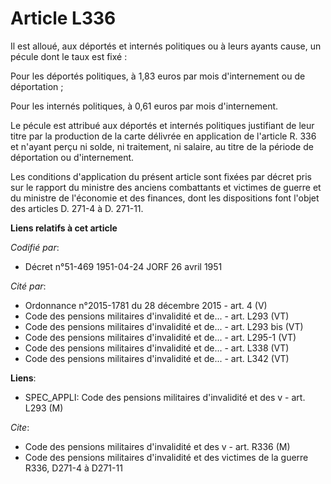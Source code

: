 # Article L336

Il est alloué, aux déportés et internés politiques ou à leurs ayants cause, un pécule dont le taux est fixé :

Pour les déportés politiques, à 1,83 euros par mois d'internement ou de déportation ;

Pour les internés politiques, à 0,61 euros par mois d'internement.

Le pécule est attribué aux déportés et internés politiques justifiant de leur titre par la production de la carte délivrée en
application de l'article R. 336 et n'ayant perçu ni solde, ni traitement, ni salaire, au titre de la période de déportation
ou d'internement.

Les conditions d'application du présent article sont fixées par décret pris sur le rapport du ministre des anciens
combattants et victimes de guerre et du ministre de l'économie et des finances, dont les dispositions font l'objet des
articles D. 271-4 à D. 271-11.

**Liens relatifs à cet article**

_Codifié par_:

  - Décret n°51-469 1951-04-24 JORF 26 avril 1951

_Cité par_:

  - Ordonnance n°2015-1781 du 28 décembre 2015 - art. 4 (V)
  - Code des pensions militaires d'invalidité et de... - art. L293 (VT)
  - Code des pensions militaires d'invalidité et de... - art. L293 bis (VT)
  - Code des pensions militaires d'invalidité et de... - art. L295-1 (VT)
  - Code des pensions militaires d'invalidité et de... - art. L338 (VT)
  - Code des pensions militaires d'invalidité et de... - art. L342 (VT)

**Liens**:

  - SPEC_APPLI: Code des pensions militaires d'invalidité et des v - art. L293 (M)

_Cite_:

  - Code des pensions militaires d'invalidité et des v - art. R336 (M)
  - Code des pensions militaires d'invalidité et des victimes de la guerre R336, D271-4 à D271-11
